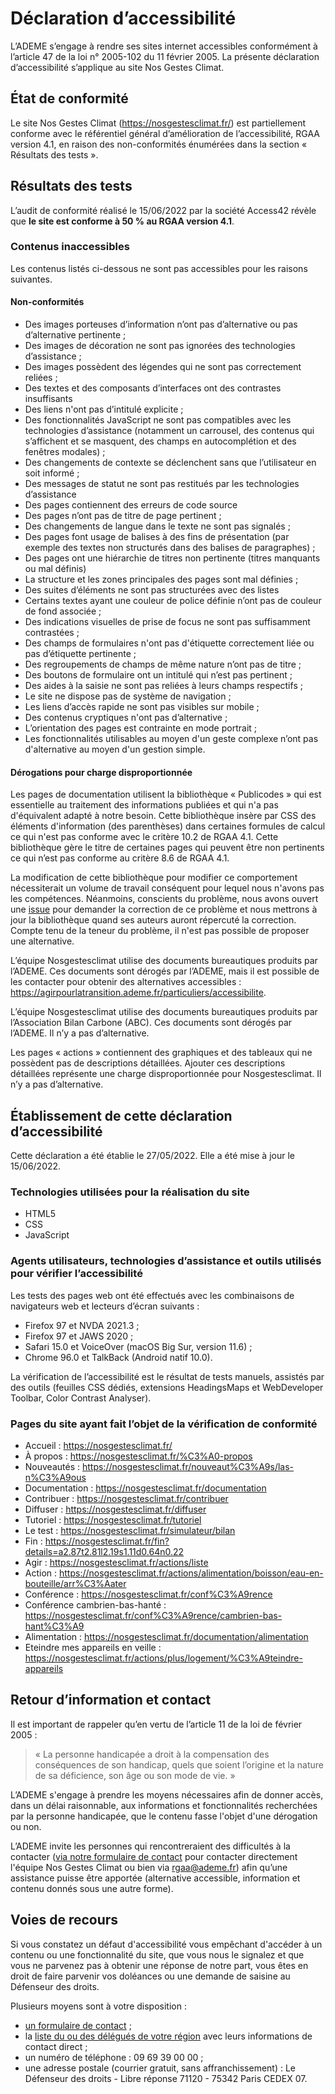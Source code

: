 # Déclaration d’accessibilité

L’ADEME s’engage à rendre ses sites internet accessibles conformément à l’article 47 de la loi n° 2005-102 du 11 février 2005.
La présente déclaration d’accessibilité s’applique au site Nos Gestes Climat.

## État de conformité

Le site Nos Gestes Climat (https://nosgestesclimat.fr/) est partiellement conforme avec le référentiel général d’amélioration de l’accessibilité, RGAA version 4.1, en raison des non-conformités énumérées dans la section « Résultats des tests ».

## Résultats des tests

L’audit de conformité réalisé le 15/06/2022 par la société Access42 révèle que **le site est conforme à 50 % au RGAA version 4.1**.

### Contenus inaccessibles

Les contenus listés ci-dessous ne sont pas accessibles pour les raisons suivantes.

#### Non-conformités

-   Des images porteuses d’information n’ont pas d’alternative ou pas d’alternative pertinente ;
-   Des images de décoration ne sont pas ignorées des technologies d’assistance ;
-   Des images possèdent des légendes qui ne sont pas correctement reliées ;
-   Des textes et des composants d’interfaces ont des contrastes insuffisants
-   Des liens n'ont pas d’intitulé explicite ;
-   Des fonctionnalités JavaScript ne sont pas compatibles avec les technologies d’assistance (notamment un carrousel, des contenus qui s’affichent et se masquent, des champs en autocomplétion et des fenêtres modales) ;
-   Des changements de contexte se déclenchent sans que l’utilisateur en soit informé ;
-   Des messages de statut ne sont pas restitués par les technologies d’assistance
-   Des pages contiennent des erreurs de code source
-   Des pages n’ont pas de titre de page pertinent ;
-   Des changements de langue dans le texte ne sont pas signalés ;
-   Des pages font usage de balises à des fins de présentation (par exemple des textes non structurés dans des balises de paragraphes) ;
-   Des pages ont une hiérarchie de titres non pertinente (titres manquants ou mal définis)
-   La structure et les zones principales des pages sont mal définies ;
-   Des suites d’éléments ne sont pas structurées avec des listes
-   Certains textes ayant une couleur de police définie n’ont pas de couleur de fond associée ;
-   Des indications visuelles de prise de focus ne sont pas suffisamment contrastées ;
-   Des champs de formulaires n'ont pas d'étiquette correctement liée ou pas d’étiquette pertinente ;
-   Des regroupements de champs de même nature n’ont pas de titre ;
-   Des boutons de formulaire ont un intitulé qui n’est pas pertinent ;
-   Des aides à la saisie ne sont pas reliées à leurs champs respectifs ;
-   Le site ne dispose pas de système de navigation ;
-   Les liens d’accès rapide ne sont pas visibles sur mobile ;
-   Des contenus cryptiques n'ont pas d’alternative ;
-   L’orientation des pages est contrainte en mode portrait ;
-   Les fonctionnalités utilisables au moyen d'un geste complexe n’ont pas d'alternative au moyen d'un gestion simple.

#### Dérogations pour charge disproportionnée

Les pages de documentation utilisent la bibliothèque « Publicodes » qui est essentielle au traitement des informations publiées et qui n'a pas d'équivalent adapté à notre besoin. Cette bibliothèque insère par CSS des éléments d'information (des parenthèses) dans certaines formules de calcul ce qui n'est pas conforme avec le critère 10.2 de RGAA 4.1. Cette bibliothèque gère le titre de certaines pages qui peuvent être non pertinents ce qui n’est pas conforme au critère 8.6 de RGAA 4.1.

La modification de cette bibliothèque pour modifier ce comportement nécessiterait un volume de travail conséquent pour lequel nous n'avons pas les compétences. Néanmoins, conscients du problème, nous avons ouvert une [issue](https://github.com/betagouv/publicodes/issues/226) pour demander la correction de ce problème et nous mettrons à jour la bibliothèque quand ses auteurs auront répercuté la correction. Compte tenu de la teneur du problème, il n'est pas possible de proposer une alternative.

L’équipe Nosgestesclimat utilise des documents bureautiques produits par l’ADEME. Ces documents sont dérogés par l’ADEME, mais il est possible de les contacter pour obtenir des alternatives accessibles : https://agirpourlatransition.ademe.fr/particuliers/accessibilite.

L’équipe Nosgestesclimat utilise des documents bureautiques produits par l’Association Bilan Carbone (ABC). Ces documents sont dérogés par l’ADEME. Il n’y a pas d’alternative.

Les pages « actions » contiennent des graphiques et des tableaux qui ne possèdent pas de descriptions détaillées. Ajouter ces descriptions détaillées représente une charge disproportionnée pour Nosgestesclimat. Il n’y a pas d’alternative.

## Établissement de cette déclaration d’accessibilité

Cette déclaration a été établie le 27/05/2022. Elle a été mise à jour le 15/06/2022.

### Technologies utilisées pour la réalisation du site

-   HTML5
-   CSS
-   JavaScript

### Agents utilisateurs, technologies d’assistance et outils utilisés pour vérifier l’accessibilité

Les tests des pages web ont été effectués avec les combinaisons de navigateurs web et lecteurs d’écran suivants :

-   Firefox 97 et NVDA 2021.3 ;
-   Firefox 97 et JAWS 2020 ;
-   Safari 15.0 et VoiceOver (macOS Big Sur, version 11.6) ;
-   Chrome 96.0 et TalkBack (Android natif 10.0).

La vérification de l’accessibilité est le résultat de tests manuels, assistés par des outils (feuilles CSS dédiés, extensions HeadingsMaps et WebDeveloper Toolbar, Color Contrast Analyser).

### Pages du site ayant fait l’objet de la vérification de conformité

-   Accueil : https://nosgestesclimat.fr/
-   À propos : https://nosgestesclimat.fr/%C3%A0-propos
-   Nouveautés : https://nosgestesclimat.fr/nouveaut%C3%A9s/las-n%C3%A9ous
-   Documentation : https://nosgestesclimat.fr/documentation
-   Contribuer : https://nosgestesclimat.fr/contribuer
-   Diffuser : https://nosgestesclimat.fr/diffuser
-   Tutoriel : https://nosgestesclimat.fr/tutoriel
-   Le test : https://nosgestesclimat.fr/simulateur/bilan
-   Fin : https://nosgestesclimat.fr/fin?details=a2.87t2.81l2.19s1.11d0.64n0.22
-   Agir : https://nosgestesclimat.fr/actions/liste
-   Action : https://nosgestesclimat.fr/actions/alimentation/boisson/eau-en-bouteille/arr%C3%Aater
-   Conférence : https://nosgestesclimat.fr/conf%C3%A9rence
-   Conférence cambrien-bas-hanté : https://nosgestesclimat.fr/conf%C3%A9rence/cambrien-bas-hant%C3%A9
-   Alimentation : https://nosgestesclimat.fr/documentation/alimentation
-   Eteindre mes appareils en veille : https://nosgestesclimat.fr/actions/plus/logement/%C3%A9teindre-appareils

## Retour d’information et contact

Il est important de rappeler qu’en vertu de l’article 11 de la loi de février 2005 :

> « La personne handicapée a droit à la compensation des conséquences de son handicap, quels que soient l’origine et la nature de sa déficience, son âge ou son mode de vie. »

L’ADEME s'engage à prendre les moyens nécessaires afin de donner accès, dans un délai raisonnable, aux informations et fonctionnalités recherchées par la personne handicapée, que le contenu fasse l'objet d'une dérogation ou non.

L’ADEME invite les personnes qui rencontreraient des difficultés à la contacter ([via notre formulaire de contact](/contact) pour contacter directement l'équipe Nos Gestes Climat ou bien via [rgaa@ademe.fr](mailto:rgaa@ademe.fr)) afin qu’une assistance puisse être apportée (alternative accessible, information et contenu donnés sous une autre forme).

## Voies de recours

Si vous constatez un défaut d'accessibilité vous empêchant d'accéder à un contenu ou une fonctionnalité du site, que vous nous le signalez et que vous ne parvenez pas à obtenir une réponse de notre part, vous êtes en droit de faire parvenir vos doléances ou une demande de saisine au Défenseur des droits.

Plusieurs moyens sont à votre disposition :

-   [un formulaire de contact](https://formulaire.defenseurdesdroits.fr/code/afficher.php?ETAPE=accueil_2016) ;
-   la [liste du ou des délégués de votre région](https://www.defenseurdesdroits.fr/office/) avec leurs informations de contact direct ;
-   un numéro de téléphone : 09 69 39 00 00 ;
-   une adresse postale (courrier gratuit, sans affranchissement) : Le Défenseur des droits - Libre réponse 71120 - 75342 Paris CEDEX 07.
